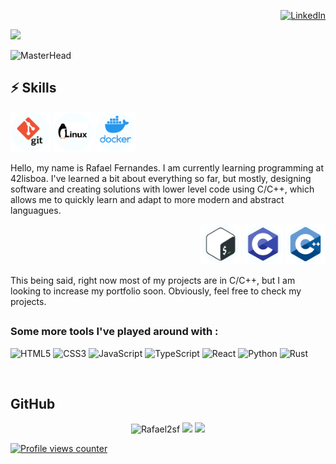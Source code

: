 <!-- Header -->
<div align="right">
	
 [![LinkedIn](https://img.shields.io/badge/linkedin-%230077B5.svg?style=for-the-badge&logo=linkedin&logoColor=white&align=left)](https://www.linkedin.com/in/rafael-fernandes-9a615a18b/)

</div align="left">
	<a href="https://github.com/DenverCoder1/readme-typing-svg"><img src="https://readme-typing-svg.herokuapp.com/?lines=Rafael+Fernandes;Software+developer;Hello+there+%F0%9F%91%8B;Student+at+42lisboa;Welcome+to+my+GitHub+page!;&center=true&width=400&height=45&color=6e6ed3&vCenter=true&size=20"></a>
</div>

![MasterHead](https://giffiles.alphacoders.com/211/211748.gif)

<!-- Body -->

## ⚡ Skills

<div align="left">
 	<img src=".github\git.png" height="64px" alt="git"/>
 	<img src=".github\linux.png" height="64px" alt="linux"/>
 	<img src=".github\docker.png" height="64px" alt="docker"/>
</div>
	<p> Hello, my name is Rafael Fernandes. I am currently learning programming at 42lisboa. I've learned a bit about everything so far, but mostly, designing software and creating solutions with lower level code using C/C++, which allows me to quickly learn and adapt to more modern and abstract languagues. </p>
<div align="right">
	<img src=".github\bash.png" height="64px" alt="bash"/>
	<img src=".github\c.png" height="64px" alt="c"/>
	<img src=".github\cpp.png" height="64px" alt="cpp"/>
</div>
	<p> This being said, right now most of my projects are in C/C++, but I am looking to increase my portfolio soon. Obviously, feel free to check my projects.
  
##
  
### Some more tools I've played around with :

![HTML5](https://img.shields.io/badge/html5-%23E34F26.svg?style=for-the-badge&logo=html5&logoColor=white)
![CSS3](https://img.shields.io/badge/css3-%231572B6.svg?style=for-the-badge&logo=css3&logoColor=white)
![JavaScript](https://img.shields.io/badge/javascript-%23323330.svg?style=for-the-badge&logo=javascript&logoColor=%23F7DF1E)
![TypeScript](https://img.shields.io/badge/typescript-%23007ACC.svg?style=for-the-badge&logo=typescript&logoColor=white)
![React](https://img.shields.io/badge/react-%2320232a.svg?style=for-the-badge&logo=react&logoColor=%2361DAFB)
![Python](https://img.shields.io/badge/python-3670A0?style=for-the-badge&logo=python&logoColor=ffdd54)
![Rust](https://img.shields.io/badge/rust-%23000000.svg?style=for-the-badge&logo=rust&logoColor=white)

<br>

<!-- github statistics -->
## GitHub

<div align="center" height=100px>
	<img width=32% src="https://github-readme-streak-stats.herokuapp.com/?user=Rafael2sf&&theme=tokyonight" alt="Rafael2sf"/>
	<img width=32% src="https://github-readme-stats.vercel.app/api/top-langs/?username=Rafael2sf&langs_count=3&theme=dracula"/>
	<img width=32% src="https://github-readme-stats.vercel.app/api?username=Rafael2sf&show_icons=true&theme=aura_dark&include_all_commits=true&count_private=true"/>
</div>

[![Profile views counter](https://komarev.com/ghpvc/?username=Rafael2sf&&style=flat-square)](https://github.com/Rafael2sf)
